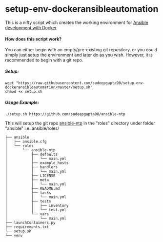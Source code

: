 #  setup-env-dockeransibleautomation

This is a nifty script which creates the working environment for [Ansible development with Docker](https://github.com/sudeepgupta90/DockerAnsibleContainerAutomation "DockerAnsibleContainerAutomation")

#### How does this script work?

You can either begin with an empty/pre-existing git repository, or you could simply just setup the environment and later do as you wish. However, it is recommended to begin with a git repo.
  

##### Setup:
    wget "https://raw.githubusercontent.com/sudeepgupta90/setup-env-dockeransibleautomation/master/setup.sh"
    chmod +x setup.sh

##### Usage Example:
    ./setup.sh https://github.com/sudeepgupta90/ansible-ntp

This will setup the git repo [ansible-ntp](https://github.com/sudeepgupta90/ansible-ntp) in the "roles" directory under folder "ansible" i.e. ansible/roles/

    ├── ansible
	│   ├── ansible.cfg
	│   └── roles
	│       └── ansible-ntp
	│           ├── defaults
	│           │   └── main.yml
	│       	├── example_hosts
	│           ├── handlers
	│           │   └── main.yml
	│           ├── LICENSE
	│           ├── meta
	│           │   └── main.yml
	│           ├── README.md
	│           ├── tasks
	│           │   └── main.yml
	│           ├── tests
	│           │   ├── inventory
	│           │   └── test.yml
	│           └── vars
	│               └── main.yml
	├── launchContainers.py
	├── requirements.txt
	└── setup.sh
	└── venv


